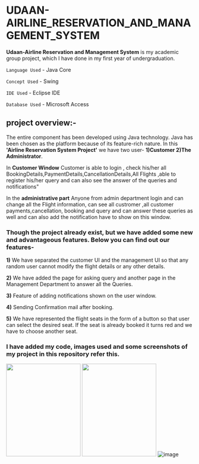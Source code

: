 # UDAAN-AIRLINE_RESERVATION_AND_MANAGEMENT_SYSTEM
**Udaan-Airline Reservation and Management System** is my academic group project, which I have done in my first year of undergraduation.

`Language Used` - Java Core  

`Concept Used` - Swing

`IDE Used` - Eclipse IDE

`Database Used` - Microsoft Access

## project overview:-

The entire component has been developed using Java technology. Java has been chosen as the platform because of its feature-rich nature. 
In this **'Airline Reservation System Project'** we have two user- **1)Customer  2)The Administrator**.

In **Customer Window** Customer is able to login , check his/her all BookingDetails,PaymentDetails,CancellationDetails,All Flights ,able to register his/her query and can also see the answer of the queries and notifications"

In the **administrative part** Anyone from admin department login and can change all the Flight information, can see all custromer ,all customer payments,cancellation, booking and query and can answer these queries as well and can also add the notification have to show on this window.


### Though the project already exist, but we have added some new and advantageous features. Below you can find out our features-

**1)** We have separated the customer UI and the management UI so that any random user cannot modify the flight details or any other details.

**2)** We have added the page for asking query and another page in the Management Department to answer all the Queries.

**3)** Feature of adding notifications shown on the user window.

**4)** Sending Confirmation mail after booking.

**5)** We have represented the flight seats in the form of a button so that user can select the desired seat. If the seat is already booked it turns red and we have to choose another seat.

### I have added my code, images used and some screenshots of my project in this repository refer this.

<img src="https://user-images.githubusercontent.com/97826387/151140103-af07777c-7dc8-4de5-adfe-a9dc8a6a13f4.png" width="200" height="250" />  <img src="https://user-images.githubusercontent.com/97826387/151140287-95e7734f-0de4-4080-92dc-4efdaedf4f54.png" width="200" height="250" /> ![image](https://user-images.githubusercontent.com/97826387/151140543-39d9ded9-53e7-4882-ae40-01da8fadae32.png)


